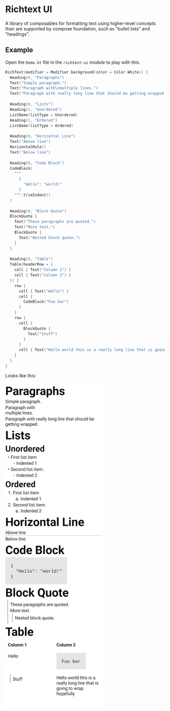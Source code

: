 # Richtext UI

A library of composables for formatting text using higher-level concepts than are supported by
compose foundation, such as "bullet lists" and "headings".

## Example

Open the `Demo.kt` file in the `richtext-ui` module to play with this.

```kotlin
RichText(modifier = Modifier.background(color = Color.White)) {
  Heading(0, "Paragraphs")
  Text("Simple paragraph.")
  Text("Paragraph with\nmultiple lines.")
  Text("Paragraph with really long line that should be getting wrapped.")

  Heading(0, "Lists")
  Heading(1, "Unordered")
  ListDemo(listType = Unordered)
  Heading(1, "Ordered")
  ListDemo(listType = Ordered)

  Heading(0, "Horizontal Line")
  Text("Above line")
  HorizontalRule()
  Text("Below line")

  Heading(0, "Code Block")
  CodeBlock(
    """
      {
        "Hello": "world!"
      }
    """.trimIndent()
  )

  Heading(0, "Block Quote")
  BlockQuote {
    Text("These paragraphs are quoted.")
    Text("More text.")
    BlockQuote {
      Text("Nested block quote.")
    }
  }

  Heading(0, "Table")
  Table(headerRow = {
    cell { Text("Column 1") }
    cell { Text("Column 2") }
  }) {
    row {
      cell { Text("Hello") }
      cell {
        CodeBlock("Foo bar")
      }
    }
    row {
      cell {
        BlockQuote {
          Text("Stuff")
        }
      }
      cell { Text("Hello world this is a really long line that is going to wrap hopefully") }
    }
  }
}
```

Looks like this:

![demo rendering](img/richtext-demo.png)
